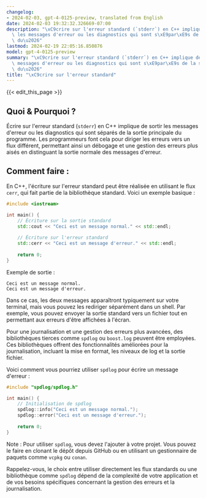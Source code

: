 ```yaml
---
changelog:
- 2024-02-03, gpt-4-0125-preview, translated from English
date: 2024-02-03 19:32:32.326669-07:00
description: "\xC9crire sur l'erreur standard (`stderr`) en C++ implique de sortir\
  \ les messages d'erreur ou les diagnostics qui sont s\xE9par\xE9s de la sortie principale\
  \ du\u2026"
lastmod: 2024-02-19 22:05:16.850876
model: gpt-4-0125-preview
summary: "\xC9crire sur l'erreur standard (`stderr`) en C++ implique de sortir les\
  \ messages d'erreur ou les diagnostics qui sont s\xE9par\xE9s de la sortie principale\
  \ du\u2026"
title: "\xC9crire sur l'erreur standard"
---
```


{{< edit_this_page >}}

## Quoi & Pourquoi ?

Écrire sur l'erreur standard (`stderr`) en C++ implique de sortir les messages d'erreur ou les diagnostics qui sont séparés de la sortie principale du programme. Les programmeurs font cela pour diriger les erreurs vers un flux différent, permettant ainsi un débogage et une gestion des erreurs plus aisés en distinguant la sortie normale des messages d'erreur.

## Comment faire :

En C++, l'écriture sur l'erreur standard peut être réalisée en utilisant le flux `cerr`, qui fait partie de la bibliothèque standard. Voici un exemple basique :

```cpp
#include <iostream>

int main() {
    // Écriture sur la sortie standard
    std::cout << "Ceci est un message normal." << std::endl;
    
    // Écriture sur l'erreur standard
    std::cerr << "Ceci est un message d'erreur." << std::endl;
    
    return 0;
}
```

Exemple de sortie :
```
Ceci est un message normal.
Ceci est un message d'erreur.
```

Dans ce cas, les deux messages apparaîtront typiquement sur votre terminal, mais vous pouvez les rediriger séparément dans un shell. Par exemple, vous pouvez envoyer la sortie standard vers un fichier tout en permettant aux erreurs d'être affichées à l'écran.

Pour une journalisation et une gestion des erreurs plus avancées, des bibliothèques tierces comme `spdlog` ou `boost.log` peuvent être employées. Ces bibliothèques offrent des fonctionnalités améliorées pour la journalisation, incluant la mise en format, les niveaux de log et la sortie fichier.

Voici comment vous pourriez utiliser `spdlog` pour écrire un message d'erreur :

```cpp
#include "spdlog/spdlog.h"

int main() {
    // Initialisation de spdlog
    spdlog::info("Ceci est un message normal.");
    spdlog::error("Ceci est un message d'erreur.");
    
    return 0;
}
```

Note : Pour utiliser `spdlog`, vous devez l'ajouter à votre projet. Vous pouvez le faire en clonant le dépôt depuis GitHub ou en utilisant un gestionnaire de paquets comme `vcpkg` ou `conan`.

Rappelez-vous, le choix entre utiliser directement les flux standards ou une bibliothèque comme `spdlog` dépend de la complexité de votre application et de vos besoins spécifiques concernant la gestion des erreurs et la journalisation.
